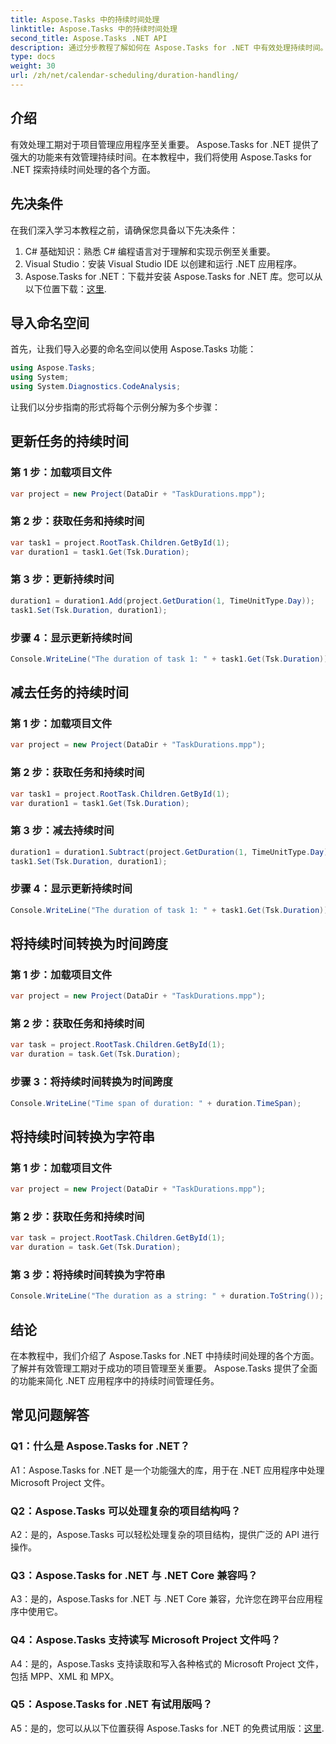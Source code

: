 ```yaml
---
title: Aspose.Tasks 中的持续时间处理
linktitle: Aspose.Tasks 中的持续时间处理
second_title: Aspose.Tasks .NET API
description: 通过分步教程了解如何在 Aspose.Tasks for .NET 中有效处理持续时间。
type: docs
weight: 30
url: /zh/net/calendar-scheduling/duration-handling/
---
```

## 介绍

有效处理工期对于项目管理应用程序至关重要。 Aspose.Tasks for .NET 提供了强大的功能来有效管理持续时间。在本教程中，我们将使用 Aspose.Tasks for .NET 探索持续时间处理的各个方面。

## 先决条件

在我们深入学习本教程之前，请确保您具备以下先决条件：

1. C# 基础知识：熟悉 C# 编程语言对于理解和实现示例至关重要。
2. Visual Studio：安装 Visual Studio IDE 以创建和运行 .NET 应用程序。
3.  Aspose.Tasks for .NET：下载并安装 Aspose.Tasks for .NET 库。您可以从以下位置下载：[这里](https://releases.aspose.com/tasks/net/).

## 导入命名空间

首先，让我们导入必要的命名空间以使用 Aspose.Tasks 功能：

```csharp
using Aspose.Tasks;
using System;
using System.Diagnostics.CodeAnalysis;


```

让我们以分步指南的形式将每个示例分解为多个步骤：

## 更新任务的持续时间

### 第 1 步：加载项目文件

```csharp
var project = new Project(DataDir + "TaskDurations.mpp");
```

### 第 2 步：获取任务和持续时间

```csharp
var task1 = project.RootTask.Children.GetById(1);
var duration1 = task1.Get(Tsk.Duration);
```

### 第 3 步：更新持续时间

```csharp
duration1 = duration1.Add(project.GetDuration(1, TimeUnitType.Day));
task1.Set(Tsk.Duration, duration1);
```

### 步骤 4：显示更新持续时间

```csharp
Console.WriteLine("The duration of task 1: " + task1.Get(Tsk.Duration));
```

## 减去任务的持续时间

### 第 1 步：加载项目文件

```csharp
var project = new Project(DataDir + "TaskDurations.mpp");
```

### 第 2 步：获取任务和持续时间

```csharp
var task1 = project.RootTask.Children.GetById(1);
var duration1 = task1.Get(Tsk.Duration);
```

### 第 3 步：减去持续时间

```csharp
duration1 = duration1.Subtract(project.GetDuration(1, TimeUnitType.Day));
task1.Set(Tsk.Duration, duration1);
```

### 步骤 4：显示更新持续时间

```csharp
Console.WriteLine("The duration of task 1: " + task1.Get(Tsk.Duration));
```

## 将持续时间转换为时间跨度

### 第 1 步：加载项目文件

```csharp
var project = new Project(DataDir + "TaskDurations.mpp");
```

### 第 2 步：获取任务和持续时间

```csharp
var task = project.RootTask.Children.GetById(1);
var duration = task.Get(Tsk.Duration);
```

### 步骤 3：将持续时间转换为时间跨度

```csharp
Console.WriteLine("Time span of duration: " + duration.TimeSpan);
```

## 将持续时间转换为字符串

### 第 1 步：加载项目文件

```csharp
var project = new Project(DataDir + "TaskDurations.mpp");
```

### 第 2 步：获取任务和持续时间

```csharp
var task = project.RootTask.Children.GetById(1);
var duration = task.Get(Tsk.Duration);
```

### 第 3 步：将持续时间转换为字符串

```csharp
Console.WriteLine("The duration as a string: " + duration.ToString());
```

## 结论

在本教程中，我们介绍了 Aspose.Tasks for .NET 中持续时间处理的各个方面。了解并有效管理工期对于成功的项目管理至关重要。 Aspose.Tasks 提供了全面的功能来简化 .NET 应用程序中的持续时间管理任务。

## 常见问题解答

### Q1：什么是 Aspose.Tasks for .NET？

A1：Aspose.Tasks for .NET 是一个功能强大的库，用于在 .NET 应用程序中处理 Microsoft Project 文件。

### Q2：Aspose.Tasks 可以处理复杂的项目结构吗？

A2：是的，Aspose.Tasks 可以轻松处理复杂的项目结构，提供广泛的 API 进行操作。

### Q3：Aspose.Tasks for .NET 与 .NET Core 兼容吗？

A3：是的，Aspose.Tasks for .NET 与 .NET Core 兼容，允许您在跨平台应用程序中使用它。

### Q4：Aspose.Tasks 支持读写 Microsoft Project 文件吗？

A4：是的，Aspose.Tasks 支持读取和写入各种格式的 Microsoft Project 文件，包括 MPP、XML 和 MPX。

### Q5：Aspose.Tasks for .NET 有试用版吗？

 A5：是的，您可以从以下位置获得 Aspose.Tasks for .NET 的免费试用版：[这里](https://releases.aspose.com/).